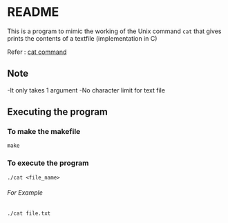 # README
This is a program to mimic the working of the Unix command `cat` that gives prints the contents of a textfile (implementation in C)

Refer : [cat command](https://man7.org/linux/man-pages/man1/cat.1.html)

## Note
-It only takes 1 argument
-No character limit for text file

## Executing the program

### To make the makefile

`make`

### To execute the program

`./cat <file_name>`

###### For Example 

`./cat file.txt`



